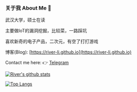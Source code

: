 ### 关于我 About Me 👋

武汉大学，硕士在读

主要做IoT的漏洞挖掘，比较菜，一路踩坑

喜欢新奇的电子产品，二次元，有空了打打游戏

博客(Blog): [https://river-li.github.io](https://river-li.github.io) 

Contact me here: 👉 [Telegram](https://t.me/river_li)

[![River's github stats](https://github-readme-stats.vercel.app/api?username=river-li?&theme=tokyonight&show_icons=true)](https://river-li.github.io)

[![Top Langs](https://github-readme-stats.vercel.app/api/top-langs/?username=river_li&layout=compact)]()

